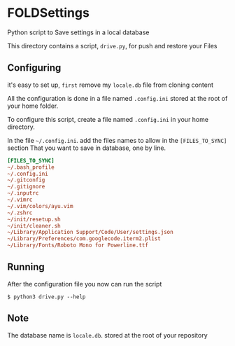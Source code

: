 # FOLDSettings

Python script to Save settings in a local database

This directory contains a script, ```drive.py```, for push and restore your Files

## Configuring

it's easy to set up, ```first``` remove my ```locale.db``` file from cloning content

All the configuration is done in a file named ```.config.ini``` stored at the root of your home folder.

To configure this script, create a file named ```.config.ini``` in your home directory.

In the file ```~/.config.ini```. add the files names to allow in the `[FILES_TO_SYNC]` section That you want to save in database, one by line.

```ini
[FILES_TO_SYNC]
~/.bash_profile
~/.config.ini
~/.gitconfig
~/.gitignore
~/.inputrc
~/.vimrc
~/.vim/colors/ayu.vim
~/.zshrc
~/init/resetup.sh
~/init/cleaner.sh
~/Library/Application Support/Code/User/settings.json
~/Library/Preferences/com.googlecode.iterm2.plist
~/Library/Fonts/Roboto Mono for Powerline.ttf
```

## Running

After the configuration file you now can run the script

```
$ python3 drive.py --help
```

## Note

The database name is ```locale.db```. stored at the root of your repository